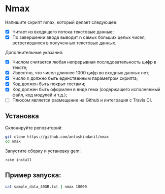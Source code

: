 # Nmax

Напишите скрипт nmax, который делает следующее: 

- [x] Читает из входящего потока текстовые данные; 
- [x] По завершении ввода выводит n самых больших целых чисел, встретившихся в полученных текстовых данных. 

Дополнительные указания: 
- [x] Числом считается любая непрерывная последовательность цифр в тексте; 
- [x] Известно, что чисел длиннее 1000 цифр во входных данных нет; 
- [x] Число n должно быть единственным параметром скрипта; 
- [x] Код должен быть покрыт тестами;
- [x] Код должен быть оформлен в виде гема (содержащего исполняемый файл, код модулей и т.д.); 
- [ ] Плюсом является размещение на Github и интеграция с Travis CI.

## Установка

Склонируйте репозиторий:

```bash
git clone https://github.com/antoshindanil/nmax
cd nmax
```

Запустите сборку и установку gem:

```bash
rake install
```

## Пример запуска: 

```bash
cat sample_data_40GB.txt | nmax 10000
```

